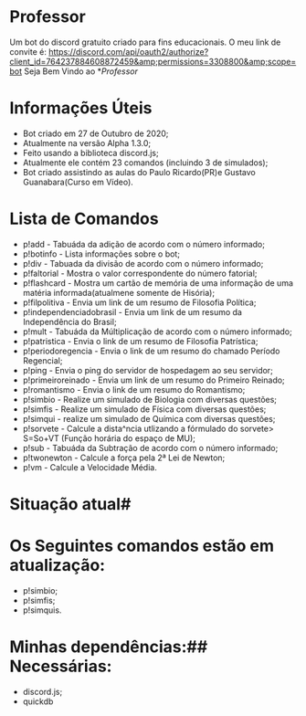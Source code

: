 # Professor
Um bot do discord gratuito criado para fins educacionais. O meu link de convite é: https://discord.com/api/oauth2/authorize?client_id=764237884608872459&amp;permissions=3308800&amp;scope=bot
Seja Bem Vindo ao  **Professor* 
# **Informações Úteis**
* Bot criado em 27 de Outubro de 2020;
* Atualmente na versão Alpha 1.3.0;
* Feito usando a biblioteca discord.js;
* Atualmente ele contém 23 comandos (incluindo 3 de simulados);
* Bot criado assistindo as aulas do Paulo Ricardo(PR)e Gustavo Guanabara(Curso em Vídeo).
# **Lista de Comandos**
* p!add - Tabuáda da adição de acordo com o número informado;
* p!botinfo - Lista informações sobre o bot;
* p!div - Tabuada da divisão de acordo com o número informado;
* p!faltorial - Mostra o valor correspondente do número fatorial;
* p!flashcard - Mostra um cartão de memória de uma informação de uma matéria informada(atualmene somente de Hisória);
* p!filpolitiva - Envia um link de um resumo de Filosofia Política;
* p!independenciadobrasil - Envia um link de um resumo da Independência do Brasil;
* p!mult - Tabuáda da Múltiplicação de acordo com o número informado;
* p!patristica - Envia o link de um resumo de Filosofia Patrística;
* p!periodoregencia - Envia o link de um resumo do chamado Período Regencial;
* p!ping - Envia o ping do servidor de hospedagem ao seu servidor;
* p!primeiroreinado - Envia um link de um resumo do Primeiro Reinado;
* p!romantismo - Envia o link de um resumo do Romantismo;
* p!simbio - Realize um simulado de Biologia com diversas questões;
* p!simfis - Realize um simulado de Física com diversas questões;
* p!simqui - realize um simulado de Química com diversas questões;
* p!sorvete - Calcule a dista^ncia utlizando a fórmulado do sorvete> S=So+VT (Função horária do espaço de MU);
* p!sub - Tabuáda da Subtração de acordo com o número informado;
* p!twonewton - Calcule a força pela 2ª Lei de Newton;
* p!vm - Calcule a Velocidade Média.

# **Situação atual**#
# Os Seguintes comandos estão em atualização:
* p!simbio;
* p!simfis;
* p!simquis.
# Minhas dependências:## Necessárias:
* discord.js;
* quickdb

